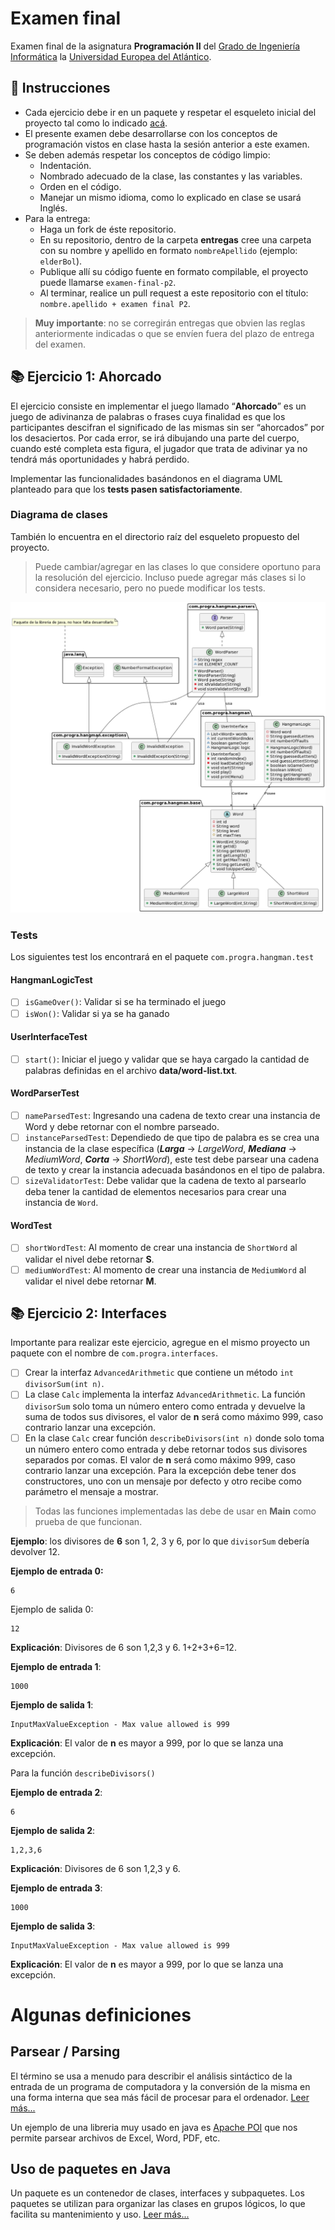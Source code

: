 # Examen final

Examen final de la asignatura **Programación II** del [Grado de Ingeniería Informática](https://www.uneatlantico.es/escuela-politecnica-superior/estudios-grado-oficial-en-ingenieria-informatica) la [Universidad Europea del Atlántico](https://www.uneatlantico.es).

## 📝 Instrucciones
* Cada ejercicio debe ir en un paquete y respetar el esqueleto inicial del proyecto tal como lo indicado [acá](esqueleto/examen-final-p2).
* El presente examen debe desarrollarse con los conceptos de programación vistos en clase hasta la sesión anterior a este examen.
* Se deben además respetar los conceptos de código limpio:
    * Indentación.
    * Nombrado adecuado de la clase, las constantes y las variables.
    * Orden en el código.
    * Manejar un mismo idioma, como lo explicado en clase se usará Inglés.
* Para la entrega:
    * Haga un fork de éste repositorio.
    * En su repositorio, dentro de la carpeta **entregas** cree una carpeta con su nombre y apellido en formato `nombreApellido` (ejemplo: `elderBol`).
    * Publique allí su código fuente en formato compilable, el proyecto puede llamarse `examen-final-p2`.
    * Al terminar, realice un pull request a este repositorio con el título: `nombre.apellido + examen final P2`.

> **Muy importante**: no se corregirán entregas que obvien las reglas anteriormente indicadas o que se envíen fuera del plazo de entrega del examen.

## 📚 Ejercicio 1: Ahorcado
El ejercicio consiste en implementar el juego llamado “**Ahorcado**” es un juego de adivinanza de palabras o frases cuya 
finalidad es que los participantes descifran el significado de las mismas sin ser “ahorcados” por los desaciertos. 
Por cada error, se irá dibujando una parte del cuerpo, cuando esté completa esta figura, el jugador que trata de adivinar 
ya no tendrá más oportunidades y habrá perdido.

Implementar las funcionalidades basándonos en el diagrama UML planteado para que los **tests pasen satisfactoriamente**.

### Diagrama de clases
También lo encuentra en el directorio raíz del esqueleto propuesto del proyecto.
> Puede cambiar/agregar en las clases lo que considere oportuno para la resolución del ejercicio. Incluso puede agregar 
> más clases si lo considera necesario, pero no puede modificar los tests. 

![Diagrama de clases](docs/hangman-diagram-class.png)

### Tests
Los siguientes test los encontrará en el paquete `com.progra.hangman.test`

#### HangmanLogicTest
*[ ] `isGameOver()`: Validar si se ha terminado el juego
*[ ] `isWon()`: Validar si ya se ha ganado

#### UserInterfaceTest
*[ ]  `start()`: Iniciar el juego y validar que se haya cargado la cantidad de palabras definidas en el 
archivo **data/word-list.txt**.

#### WordParserTest
*[ ]  `nameParsedTest`: Ingresando una cadena de texto crear una instancia de Word y debe
  retornar con el nombre parseado.
*[ ]  `instanceParsedTest`: Dependiedo de que tipo de palabra es se crea una instancia de la clase
  específica (_**Larga**_ -> _LargeWord_, _**Mediana**_ -> _MediumWord_, _**Corta**_ -> _ShortWord_), este test debe
  parsear una cadena de texto y crear la instancia adecuada basándonos en el tipo de palabra.
*[ ]  `sizeValidatorTest`: Debe validar que la cadena de texto al parsearlo deba tener la cantidad de
  elementos necesarios para crear una instancia de `Word`.

#### WordTest
*[ ]  `shortWordTest`: Al momento de crear una instancia de `ShortWord` al validar el nivel debe
  retornar **S**.
*[ ]  `mediumWordTest`: Al momento de crear una instancia de `MediumWord` al validar el nivel
  debe retornar **M**.

## 📚 Ejercicio 2: Interfaces
Importante para realizar este ejercicio, agregue en el mismo proyecto un paquete con el
nombre de `com.progra.interfaces`.

*[ ] Crear la interfaz `AdvancedArithmetic` que contiene un método `int divisorSum(int n)`.
*[ ] La clase `Calc` implementa la interfaz `AdvancedArithmetic`. La función
`divisorSum` solo toma un número entero como entrada y devuelve la suma de todos
sus divisores, el valor de **n** será como máximo 999, caso contrario lanzar una
excepción.
* [ ] En la clase `Calc` crear función `describeDivisors(int n)` donde solo toma un número entero
como entrada y debe retornar todos sus divisores separados por comas. El valor de **n**
será como máximo 999, caso contrario lanzar una excepción. Para la excepción debe
tener dos constructores, uno con un mensaje por defecto y otro recibe como
parámetro el mensaje a mostrar.

> Todas las funciones implementadas las debe de usar en **Main** como prueba de que funcionan.

**Ejemplo**: los divisores de **6** son 1, 2, 3 y 6, por lo que `divisorSum` debería devolver 12.

**Ejemplo de entrada 0:**
``` shell
6
```
Ejemplo de salida 0:
``` shell
12
```
**Explicación**:
Divisores de 6 son 1,2,3 y 6. 1+2+3+6=12.

**Ejemplo de entrada 1**:
``` shell
1000
```
**Ejemplo de salida 1**:
``` shell
InputMaxValueException - Max value allowed is 999
```
**Explicación**:
El valor de **n** es mayor a 999, por lo que se lanza una excepción.


Para la función `describeDivisors()`

**Ejemplo de entrada 2**:
``` shell
6
```
**Ejemplo de salida 2**:
``` shell
1,2,3,6
```
**Explicación**:
Divisores de 6 son 1,2,3 y 6.

**Ejemplo de entrada 3**:
``` shell
1000
```
**Ejemplo de salida 3**:
``` shell
InputMaxValueException - Max value allowed is 999
```
**Explicación**:
El valor de **n** es mayor a 999, por lo que se lanza una excepción.


# Algunas definiciones

## Parsear / Parsing
El término se usa a menudo para describir el análisis sintáctico de la
entrada de un programa de computadora y la conversión de la misma en una forma interna que sea más fácil de procesar
para el ordenador. [Leer más...](https://www.alegsa.com.ar/Dic/parseo.php#gsc.tab=0)

Un ejemplo de una libreria muy usado en java es [Apache POI](https://poi.apache.org/text-extraction.html) que 
nos permite parsear archivos de Excel, Word, PDF, etc.

## Uso de paquetes en Java
Un paquete es un contenedor de clases, interfaces y subpaquetes. Los paquetes se utilizan para organizar 
las clases en grupos lógicos, lo que facilita su mantenimiento y uso. [Leer más...](https://www.programarya.com/Cursos/Java/Paquetes)
